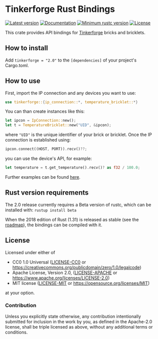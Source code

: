 # Tinkerforge Rust Bindings

[![Latest version](https://img.shields.io/crates/v/tinkerforge.svg)](https://crates.io/crates/tinkerforge)
[![Documentation](https://docs.rs/tinkerforge/badge.svg)](https://docs.rs/tinkerforge)
[![Minimum rustc version](https://img.shields.io/badge/rustc-beta-yellow.svg)](https://github.com/generators/blob/master/rust/readme.md#rust-version-requirements)
[![License](https://img.shields.io/crates/l/tinkerforge.svg)](https://github.com/generators/blob/master/rust/readme.md#license)

This crate provides API bindings for [Tinkerforge](https://www.tinkerforge.com) bricks and bricklets.

## How to install

Add `tinkerforge = "2.0"` to the `[dependencies]` of your project's Cargo.toml.

## How to use

First, import the IP connection and any devices you want to use: 
```rust
use tinkerforge::{ip_connection::*, temperature_bricklet::*}
```
You can than create instances like this:
```rust
let ipcon = IpConnection::new();
let t = TemperatureBricklet::new("UID", &ipcon);
```
where `"UID"` is the unique identifier of your brick or bricklet. Once the IP connection is established using:
```rust
ipcon.connect((HOST, PORT)).recv()??;
```
you can use the device's API, for example:
```rust
let temperature = t.get_temperature().recv()? as f32 / 100.0;
```

Further examples can be found [here](http://www.tinkerforge.com/en/doc/Software/API_Bindings_Rust.html).

## Rust version requirements

The 2.0 release currently requires a Beta version of rustc, which can be installed with: `rustup install beta`

When the 2018 edition of Rust (1.31) is released as stable (see the [roadmap](https://internals.rust-lang.org/t/rust-2018-release-schedule-and-extended-beta/8076)), the bindings can be compiled with it.

## License

Licensed under either of

 * CC0 1.0 Universal ([LICENSE-CC0](LICENSE-CC0) or https://creativecommons.org/publicdomain/zero/1.0/legalcode)
 * Apache License, Version 2.0, ([LICENSE-APACHE](LICENSE-APACHE) or https://www.apache.org/licenses/LICENSE-2.0)
 * MIT license ([LICENSE-MIT](LICENSE-MIT) or https://opensource.org/licenses/MIT)

at your option.

### Contribution

Unless you explicitly state otherwise, any contribution intentionally submitted
for inclusion in the work by you, as defined in the Apache-2.0 license, shall be triple licensed as above, without any
additional terms or conditions.